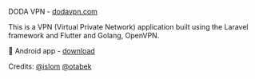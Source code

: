 DODA VPN - [dodavpn.com](https://dodavpn.com "dodavpn.com")

This is a VPN (Virtual Private Network) application built using the Laravel framework and Flutter and Golang, OpenVPN.

📱 Android app - [download](https://play.google.com/store/apps/details?id=com.dodavpn.app&pcampaignid=web_share "download")

Credits: [@islom](https://github.com/II11II "@islom") [@otabek](https://github.com/otabek "@otabek")

